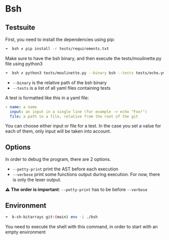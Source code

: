 # Bsh

## Testsuite

First, you need to install the dependencies using pip:

```sh
➜  bsh ✗ pip install -r tests/requirements.txt
```

Make sure to have the bsh binary, and then execute the tests/moulinette.py file using python3

```sh
➜  bsh ✗ python3 tests/moulinette.py --binary bsh --tests tests/echo.yml
```
- ```--binary``` is the relative path of the bsh binary
- ```--tests``` is a list of all yaml files containing tests

A test is formatted like this in a yaml file:

```yml
- name: a name
  input: an input in a single line (for example -> echo "Foo!")
  file: a path to a file, relative from the root of the git
```

You can choose either input or file for a test. In the case you set a value for each of them, only input will be taken into account.

## Options

In order to debug the program, there are 2 options.

- ```--petty-print``` print the AST before each execution
- ```--verbose``` print some functions output during execution. For now, there is only the lexer output.

:warning: **The order is important**: ```--petty-print``` has to be before ```--verbose```

## Environment

```sh
➜  b-sh-bitarrays git:(main) env -i ./bsh
```

You need to execute the shell with this command, in order to start with an empty environment
